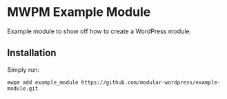 # MWPM Example Module

Example module to show off how to create a WordPress module.

## Installation

Simply run:

```
mwpm add example_module https://github.com/modular-wordpress/example-module.git
```
